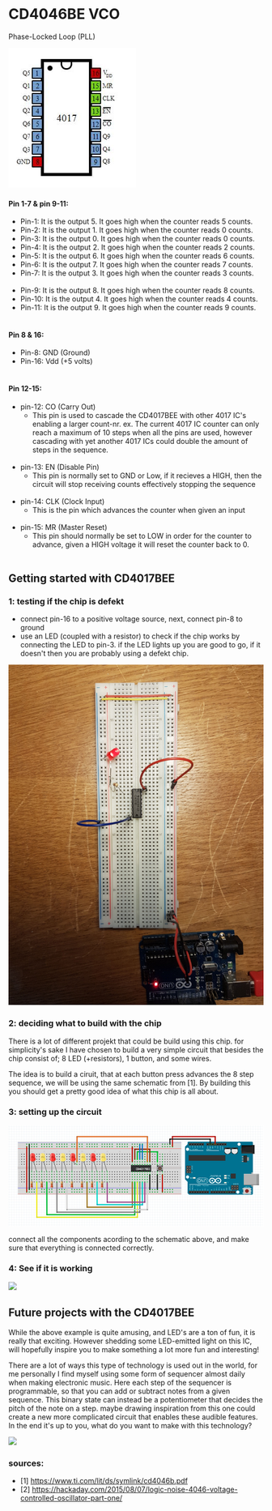 # CD4046BE VCO
Phase-Locked Loop (PLL)


![](https://github.com/L4COUR/Demystifying-DD-LAB-s-IC-s/blob/master/CD4017BEE_sequencer/CD4017BEE.jpg)

#### Pin 1-7 & pin 9-11:
- Pin-1: It is the output 5. It goes high when the counter reads 5 counts.
- Pin-2: It is the output 1. It goes high when the counter reads 0 counts.
- Pin-3: It is the output 0. It goes high when the counter reads 0 counts.
- Pin-4: It is the output 2. It goes high when the counter reads 2 counts.
- Pin-5: It is the output 6. It goes high when the counter reads 6 counts.
- Pin-6: It is the output 7. It goes high when the counter reads 7 counts.
- Pin-7: It is the output 3. It goes high when the counter reads 3 counts.
</br></br>
- Pin-9: It is the output 8. It goes high when the counter reads 8 counts.
- Pin-10: It is the output 4. It goes high when the counter reads 4 counts.
- Pin-11: It is the output 9. It goes high when the counter reads 9 counts.
</br></br>
#### Pin 8 & 16:
- Pin-8: GND (Ground)
- Pin-16: Vdd (+5 volts)
</br></br>
#### Pin 12-15:
- pin-12: CO (Carry Out) 
  - This pin is used to cascade the CD4017BEE with other 4017 IC's enabling a larger count-nr. 
  ex. The current 4017 IC counter can only reach a maximum of 10 steps when all the pins are used, however cascading with yet another 4017 ICs could double the amount of steps in the sequence.
</br>  </br>
- pin-13: EN (Disable Pin)
  - This pin is normally set to GND or Low, if it recieves a HIGH, then the circuit will stop receiving counts effectively stopping the sequence
</br> </br>
- pin-14: CLK (Clock Input)
  - This is the pin which advances the counter when given an input
</br>  </br>
- pin-15: MR (Master Reset)
  - This pin should normally be set to LOW in order for the counter to advance, given a HIGH voltage it will reset the counter back to 0.
</br> </br>

## Getting started with CD4017BEE

### 1: testing if the chip is defekt

- connect pin-16 to a positive voltage source, next, connect pin-8 to ground
- use an LED (coupled with a resistor) to check if the chip works by connecting the LED to pin-3. if the LED lights up you are good to go, if it doesn't then you are probably using a defekt chip.

![Insert picture of testing the chip](https://github.com/L4COUR/Demystifying-DD-LAB-s-IC-s/blob/master/CD4017BEE_sequencer/20190619_202642.jpg)

### 2: deciding what to build with the chip

There is a lot of different projekt that could be build using this chip. for simplicity's sake I have chosen to build a very simple circuit that besides the chip consist of; 8 LED (+resistors), 1 button, and some wires.

The idea is to build a ciruit, that at each button press advances the 8 step sequence, we will be using the same schematic from [1]. By building this you should get a pretty good idea of what this chip is all about.

### 3: setting up the circuit

![Insert fritzing Schematic](https://github.com/L4COUR/Demystifying-DD-LAB-s-IC-s/blob/master/CD4017BEE_sequencer/CD4017BEE_circuit_tutorial.png)

connect all the components acording to the schematic above, and make sure that everything is connected correctly. 

### 4: See if it is working

![](https://github.com/L4COUR/Demystifying-DD-LAB-s-IC-s/blob/master/CD4017BEE_sequencer/4017-circuit.gif)

## Future projects with the CD4017BEE

While the above example is quite amusing, and LED's are a ton of fun, it is really that exciting. However shedding some LED-emitted light on this IC, will hopefully inspire you to make something a lot more fun and interesting!

There are a lot of ways this type of technology is used out in the world, for me personally I find myself using some form of sequencer almost daily when making electronic music. Here each step of the sequencer is programmable, so that you can add or subtract notes from a given sequence. This binary state can instead be a potentiometer that decides the pitch of the note on a step. maybe drawing inspiration from this one could create a new more complicated circuit that enables these audible features. In the end it's up to you, what do you want to make with this technology?

![](https://media.sweetwater.com/api/i/q-82__ha-422c8cf6c045306c__hmac-1df2baf6e9ede3c6d387e65bfd3eb734a8919217/images/items/750/DFAM-large.jpg)

### sources:

- [1] https://www.ti.com/lit/ds/symlink/cd4046b.pdf
- [2] https://hackaday.com/2015/08/07/logic-noise-4046-voltage-controlled-oscillator-part-one/


